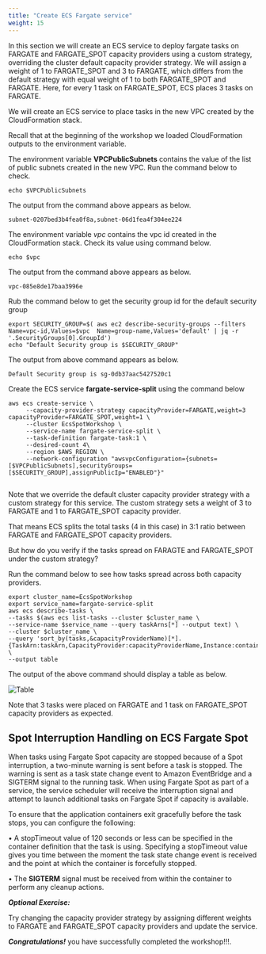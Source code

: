 ```yaml
---
title: "Create ECS Fargate service"
weight: 15
---
```


In this section we will create an ECS service to deploy fargate tasks on FARGATE and FARGATE_SPOT capacity providers using a custom strategy, overriding the cluster default capacity provider strategy. We will assign a weight of 1 to FARGATE_SPOT and 3 to FARGATE, which differs from the default strategy with equal weight of 1 to both FARGATE_SPOT and FARGATE.  Here, for every 1 task on FARGATE_SPOT, ECS places 3 tasks on FARGATE.

We will create an ECS service to place tasks in the new VPC created by the CloudFormation stack.

Recall that at the beginning of the workshop we loaded CloudFormation outputs to the environment variable. 

The environment variable **VPCPublicSubnets** contains the value of the list of public subnets created in the new VPC. Run the command below to check.

```
echo $VPCPublicSubnets
```

The output from the command above appears as below.

```
subnet-0207bed3b4fea0f8a,subnet-06d1fea4f304ee224
```

The environment variable *vpc* contains the vpc id created in the CloudFormation stack. Check its value using command below.

```
echo $vpc
```

The output from the command above appears as below.

```
vpc-085e8de17baa3996e
```
Rub the command below to get the security group id for the default security group

```
export SECURITY_GROUP=$( aws ec2 describe-security-groups --filters Name=vpc-id,Values=$vpc  Name=group-name,Values='default' | jq -r '.SecurityGroups[0].GroupId')
echo "Default Security group is $SECURITY_GROUP"
```

The output from above command appears as below.

```
Default Security group is sg-0db37aac5427520c1
```

Create the ECS service **fargate-service-split** using the command below

```
aws ecs create-service \
     --capacity-provider-strategy capacityProvider=FARGATE,weight=3 capacityProvider=FARGATE_SPOT,weight=1 \
     --cluster EcsSpotWorkshop \
     --service-name fargate-service-split \
     --task-definition fargate-task:1 \
     --desired-count 4\
     --region $AWS_REGION \
     --network-configuration "awsvpcConfiguration={subnets=[$VPCPublicSubnets],securityGroups=[$SECURITY_GROUP],assignPublicIp="ENABLED"}" 


```

Note that we override the default cluster capacity provider strategy with a custom strategy for this service.  The custom strategy sets a weight of 3 to FARGATE and 1 to FARGATE_SPOT capacity provider.

That means ECS splits the total tasks (4 in this case) in 3:1 ratio between FARGATE and FARGATE_SPOT capacity providers. 

But how do you verify if the tasks spread on FARAGTE and FARGATE_SPOT under the custom strategy? 

Run the command below to see how tasks spread across both capacity providers.

```
export cluster_name=EcsSpotWorkshop 
export service_name=fargate-service-split
aws ecs describe-tasks \
--tasks $(aws ecs list-tasks --cluster $cluster_name \
--service-name $service_name --query taskArns[*] --output text) \
--cluster $cluster_name \
--query 'sort_by(tasks,&capacityProviderName)[*].{TaskArn:taskArn,CapacityProvider:capacityProviderName,Instance:containerInstanceArn,AZ:availabilityZone,Status:lastStatus}' \
--output table
```

The output of the above command should display a table as below.

![Table](/images/ecs-spot-capacity-providers/table1.png) 

Note that 3 tasks were placed on FARGATE and 1 task on FARGATE_SPOT capacity providers as expected.

Spot Interruption Handling on ECS Fargate Spot
---

When tasks using Fargate Spot capacity are stopped because of a Spot interruption, a two-minute warning is sent before a task is stopped. The warning is sent as a task state change event to Amazon EventBridge and a SIGTERM signal to the running task. When using Fargate Spot as part of a service, the service scheduler will receive the interruption signal and attempt to launch additional tasks on Fargate Spot if capacity is available.

To ensure that the application containers exit gracefully before the task stops, you can configure the following:

• A stopTimeout value of 120 seconds or less can be specified in the container definition that the task is using. Specifying a stopTimeout value gives you time between the moment the task state change event is received and the point at which the container is forcefully stopped. 

• The **SIGTERM** signal must be received from within the container to perform any cleanup actions.


***Optional Exercise:***

Try changing the capacity provider strategy by assigning different weights to FARGATE and FARGATE_SPOT capacity providers and update the service.

***Congratulations!*** you have successfully completed the workshop!!!.
